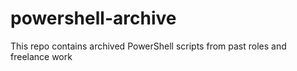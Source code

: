 # powershell-archive
This repo contains archived PowerShell scripts from past roles and freelance work
